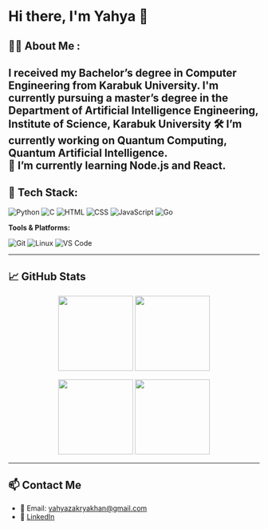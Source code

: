 # Hi there, I'm Yahya 👋

## 👩‍💻 About Me :
I received my Bachelor’s degree in Computer Engineering from Karabuk University. I'm currently pursuing a master’s degree in the Department of Artificial Intelligence Engineering, Institute of Science, Karabuk University
🛠 I’m currently working on Quantum Computing, Quantum Artificial Intelligence.    
🌱 I’m currently learning Node.js and React.  
---

## 🧰 Tech Stack:

![Python](https://img.shields.io/badge/-Python-05122A?style=flat&logo=python)
![C](https://img.shields.io/badge/-C-05122A?style=flat&logo=c)
![HTML](https://img.shields.io/badge/-HTML5-05122A?style=flat&logo=html5)
![CSS](https://img.shields.io/badge/-CSS3-05122A?style=flat&logo=css3)
![JavaScript](https://img.shields.io/badge/-JavaScript-05122A?style=flat&logo=javascript)
![Go](https://img.shields.io/badge/-Go-05122A?style=flat&logo=go)


**Tools & Platforms:**  

![Git](https://img.shields.io/badge/-Git-05122A?style=flat&logo=git)
![Linux](https://img.shields.io/badge/-Linux-05122A?style=flat&logo=linux)
![VS Code](https://img.shields.io/badge/-VSCode-05122A?style=flat&logo=visual-studio-code)

---

## 📈 GitHub Stats

<p align="center">
  <img src="https://github-readme-stats.vercel.app/api?username=Yahya3mn&show_icons=true&theme=radical" height="150"/>
  <img src="https://github-readme-stats.vercel.app/api/top-langs/?username=Yahya3mn&layout=compact&theme=radical" height="150"/>
</p>

<p align="center">
  <img src="https://github-readme-streak-stats.herokuapp.com/?user=Yahya3mn&theme=radical" height="150"/>
  <img src="https://github-readme-activity-graph.vercel.app/graph?username=Yahya3mn&theme=radical" height="150"/>
</p>


---

## 📫 Contact Me

- 📧 Email: yahyazakryakhan@gmail.com
- 💼 [LinkedIn](https://www.linkedin.com/in/yahya-zakrya-khan-92152a1b8/)  
